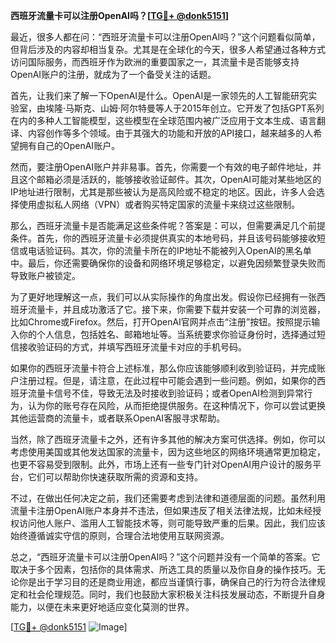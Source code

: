 **西班牙流量卡可以注册OpenAI吗？[[TG💪+ @donk5151](https://t.me/s/donk5151)]**

最近，很多人都在问：“西班牙流量卡可以注册OpenAI吗？”这个问题看似简单，但背后涉及的内容却相当复杂。尤其是在全球化的今天，很多人希望通过各种方式访问国际服务，而西班牙作为欧洲的重要国家之一，其流量卡是否能够支持OpenAI账户的注册，就成为了一个备受关注的话题。

首先，让我们来了解一下OpenAI是什么。OpenAI是一家领先的人工智能研究实验室，由埃隆·马斯克、山姆·阿尔特曼等人于2015年创立。它开发了包括GPT系列在内的多种人工智能模型，这些模型在全球范围内被广泛应用于文本生成、语言翻译、内容创作等多个领域。由于其强大的功能和开放的API接口，越来越多的人希望拥有自己的OpenAI账户。

然而，要注册OpenAI账户并非易事。首先，你需要一个有效的电子邮件地址，并且这个邮箱必须是活跃的，能够接收验证邮件。其次，OpenAI可能对某些地区的IP地址进行限制，尤其是那些被认为是高风险或不稳定的地区。因此，许多人会选择使用虚拟私人网络（VPN）或者购买特定国家的流量卡来绕过这些限制。

那么，西班牙流量卡是否能满足这些条件呢？答案是：可以，但需要满足几个前提条件。首先，你的西班牙流量卡必须提供真实的本地号码，并且该号码能够接收短信或电话验证码。其次，你的流量卡所在的IP地址不能被列入OpenAI的黑名单中。最后，你还需要确保你的设备和网络环境足够稳定，以避免因频繁登录失败而导致账户被锁定。

为了更好地理解这一点，我们可以从实际操作的角度出发。假设你已经拥有一张西班牙流量卡，并且成功激活了它。接下来，你需要下载并安装一个可靠的浏览器，比如Chrome或Firefox。然后，打开OpenAI官网并点击“注册”按钮。按照提示输入你的个人信息，包括姓名、邮箱地址等。当系统要求你验证身份时，选择通过短信接收验证码的方式，并填写西班牙流量卡对应的手机号码。

如果你的西班牙流量卡符合上述标准，那么你应该能够顺利收到验证码，并完成账户注册过程。但是，请注意，在此过程中可能会遇到一些问题。例如，如果你的西班牙流量卡信号不佳，导致无法及时接收到验证码；或者OpenAI检测到异常行为，认为你的账号存在风险，从而拒绝提供服务。在这种情况下，你可以尝试更换其他运营商的流量卡，或者联系OpenAI客服寻求帮助。

当然，除了西班牙流量卡之外，还有许多其他的解决方案可供选择。例如，你可以考虑使用美国或其他发达国家的流量卡，因为这些地区的网络环境通常更加稳定，也更不容易受到限制。此外，市场上还有一些专门针对OpenAI用户设计的服务平台，它们可以帮助你快速获取所需的资源和支持。

不过，在做出任何决定之前，我们还需要考虑到法律和道德层面的问题。虽然利用流量卡注册OpenAI账户本身并不违法，但如果违反了相关法律法规，比如未经授权访问他人账户、滥用人工智能技术等，则可能导致严重的后果。因此，我们应该始终遵循诚实守信的原则，合理合法地使用互联网资源。

总之，“西班牙流量卡可以注册OpenAI吗？”这个问题并没有一个简单的答案。它取决于多个因素，包括你的具体需求、所选工具的质量以及你自身的操作技巧。无论你是出于学习目的还是商业用途，都应当谨慎行事，确保自己的行为符合法律规定和社会伦理规范。同时，我们也鼓励大家积极关注科技发展动态，不断提升自身能力，以便在未来更好地适应变化莫测的世界。

[[TG💪+ @donk5151](https://t.me/s/donk5151) ![Image](https://i.postimg.cc/rwNCRYN7/Snipaste-2025-04-30-17-27-05.png)]